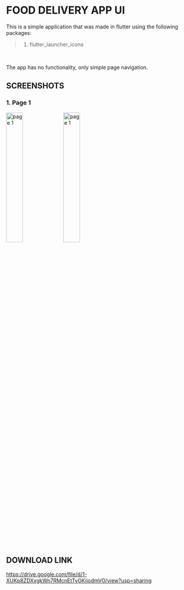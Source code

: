 # FOOD DELIVERY APP UI

This is a simple application that was made in flutter using the following packages:

> 1. flutter_launcher_icons

<br>

The app has no functionality, only simple page navigation.

## SCREENSHOTS

### 1. Page 1

<img src="https://i.imgur.com/aHiOa2g.jpg" alt="page 1" width="30%"/> <img src="https://i.imgur.com/U0lzD7V.jpg" alt="page 1" width="30%"/>

## DOWNLOAD LINK

https://drive.google.com/file/d/1-XUKp8ZDXxgkWn7RMcnEtTyGKiiodmVO/view?usp=sharing
